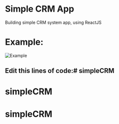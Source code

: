 # Simple CRM App
Building simple CRM system app, using ReactJS

# Example:
![Example](https://github.com/therealpanda98/WeatherApp-ReactJS/blob/master/Screenshots/main.gif)

## Edit this lines of code:# simpleCRM
# simpleCRM
# simpleCRM
